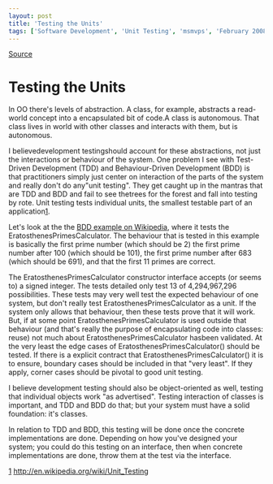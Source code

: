 ```yaml
---
layout: post
title: 'Testing the Units'
tags: ['Software Development', 'Unit Testing', 'msmvps', 'February 2008']
---
```

[Source](http://blogs.msmvps.com/peterritchie/2008/02/06/unit-testing-the-units/ "Permalink to Testing the Units")

# Testing the Units

In OO there's levels of abstraction. A class, for example, abstracts a read-world concept into a encapsulated bit of code.A class is autonomous. That class lives in world with other classes and interacts with them, but is autonomous.

I believedevelopment testingshould account for these abstractions, not just the interactions or behaviour of the system. One problem I see with Test-Driven Development (TDD) and Behaviour-Driven Development (BDD) is that practitioners simply just center on interaction of the parts of the system and really don't do any"unit testing". They get caught up in the mantras that are TDD and BDD and fail to see thetrees for the forest and fall into testing by rote. Unit testing tests individual units, the smallest testable part of an application[1].

Let's look at the the [BDD example on Wikipedia][1], where it tests the EratosthenesPrimesCalculator. The behaviour that is tested in this example is basically the first prime number (which should be 2) the first prime number after 100 (which should be 101), the first prime number after 683 (which should be 691), and that the first 11 primes are correct.

The EratosthenesPrimesCalculator constructor interface accepts (or seems to) a signed integer. The tests detailed only test 13 of 4,294,967,296 possibilities. These tests may very well test the expected behaviour of one system, but don't really test EratosthenesPrimesCalculator as a unit. If the system only allows that behaviour, then these tests prove that it will work. But, if at some point EratosthenesPrimesCalculator is used outside that behaviour (and that's really the purpose of encapsulating code into classes: reuse) not much about EratosthenesPrimesCalculator hasbeen validated. At the very least the edge cases of EratosthenesPrimesCalculator() should be tested. If there is a explicit contract that EratosthenesPrimesCalculator() it is to ensure, boundary cases should be included in that "very least". If they apply, corner cases should be pivotal to good unit testing.

I believe development testing should also be object-oriented as well, testing that individual objects work "as advertised". Testing interaction of classes is important, and TDD and BDD do that; but your system must have a solid foundation: it's classes.

In relation to TDD and BDD, this testing will be done once the concrete implementations are done. Depending on how you've designed your system; you could do this testing on an interface, then when concrete implementations are done, throw them at the test via the interface.

[1] <http://en.wikipedia.org/wiki/Unit_Testing>

[1]: http://en.wikipedia.org/wiki/Behavior_Driven_Development


